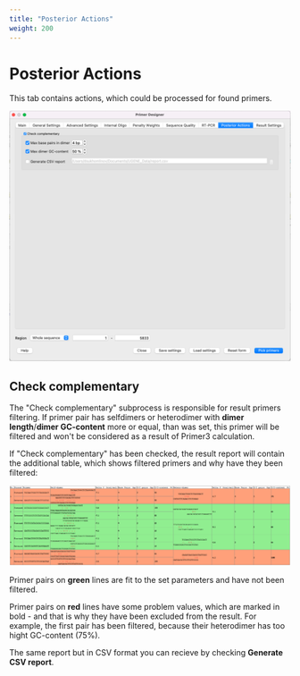 ```yaml
---
title: "Posterior Actions"
weight: 200
---
```



# Posterior Actions

This tab contains actions, which could be processed for found primers.

![](/images/96665900/96665902.png)

Check complementary
-------------------

The "Check complementary" subprocess is responsible for result primers filtering. If primer pair has selfdimers or heterodimer with **dimer length**/**dimer GC-content** more or equal, than was set, this primer will be filtered and won't be considered as a result of Primer3 calculation.

If "Check complementary" has been checked, the result report will contain the additional table, which shows filtered primers and why have they been filtered:

![](/images/96665900/96665905.png)

Primer pairs on **green** lines are fit to the set parameters and have not been filtered.

Primer pairs on **red** lines have some problem values, which are marked in bold - and that is why they have been excluded from the result. For example, the first pair has been filtered, because their heterodimer has too hight GC-content (75%).

The same report but in CSV format you can recieve by checking **Generate CSV report**.
